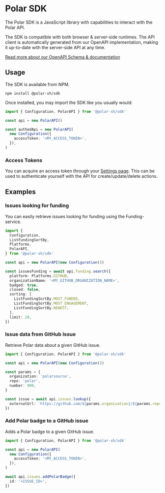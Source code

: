 # Polar SDK

The Polar SDK is a JavaScript library with capabilities to interact with the Polar API.

The SDK is compatible with both browser & server-side runtimes. The API client is automatically generated from our OpenAPI implementation, making it up-to-date with the server-side API at any time.

[Read more about our OpenAPI Schema & documentation](https://docs.polar.sh/api-reference)

## Usage

The SDK is available from NPM.

`npm install @polar-sh/sdk`

Once installed, you may import the SDK like you usually would:

```typescript
import { Configuration, PolarAPI } from '@polar-sh/sdk'

const api = new PolarAPI()

const authedApi = new PolarAPI(
  new Configuration({
    accessToken: '<MY_ACCESS_TOKEN>',
  }),
)
```

### Access Tokens

You can acquire an access token through your [Settings page](https://polar.sh/settings). This can be used to authenticate yourself with the API for create/update/delete actions.

## Examples

### Issues looking for funding

You can easily retrieve issues looking for funding using the Funding-service.

```typescript
import {
  Configuration,
  ListFundingSortBy,
  Platforms,
  PolarAPI,
} from '@polar-sh/sdk'

const api = new PolarAPI(new Configuration())

const issuesFunding = await api.funding.search({
  platform: Platforms.GITHUB,
  organizationName: '<MY_GITHUB_ORGANIZATION_NAME>',
  badged: true,
  closed: false,
  sorting: [
    ListFundingSortBy.MOST_FUNDED,
    ListFundingSortBy.MOST_ENGAGEMENT,
    ListFundingSortBy.NEWEST,
  ],
  limit: 20,
})
```

### Issue data from GitHub Issue

Retrieve Polar data about a given GitHub issue.

```typescript
import { Configuration, PolarAPI } from '@polar-sh/sdk'

const api = new PolarAPI(new Configuration())

const params = {
  organization: 'polarsource',
  repo: 'polar',
  number: 900,
}

const issue = await api.issues.lookup({
  externalUrl: `https://github.com/${params.organization}/${params.repo}/issues/${params.number}`,
})
```

### Add Polar badge to a GitHub issue

Adds a Polar badge to a given GitHub issue.

```typescript
import { Configuration, PolarAPI } from '@polar-sh/sdk'

const api = new PolarAPI(
  new Configuration({
    accessToken: '<MY_ACCESS_TOKEN>',
  }),
)

await api.issues.addPolarBadge({
  id: '<ISSUE_ID>',
})
```
